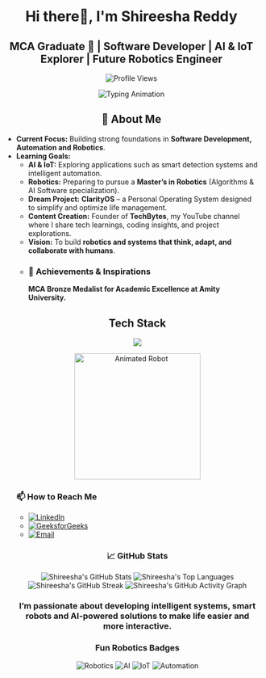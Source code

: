 <h1 align="center">Hi there👋, I'm Shireesha Reddy</h1>
<h2 align="center">MCA Graduate 🏅 | Software Developer | AI & IoT Explorer | Future Robotics Engineer</h2>

<p align="center">
    <img src="https://komarev.com/ghpvc/?username=shireesharedddy&style=flat-square&color=blue" alt="Profile Views"/>
</p>

<p align="center">
  <img src="https://readme-typing-svg.herokuapp.com?font=Fira+Code&size=20&pause=1000&color=0CF7A5&width=1300&lines=Software+Developer+%7C+Automation+Enthusiast+%7C+AI+%26+IoT+Explorer+%7C+Future+Robotics+Engineer+%7C+Lifelong+Learner&repeat=true" alt="Typing Animation" />
</p>

<h2 align="center">💬 About Me </h2>

<ul>
<li><strong>Current Focus:</strong> Building strong foundations in <b>Software Development, Automation and Robotics</b>.</li>
  
<li><strong>Learning Goals:</strong>
   <ul>
     <li><strong>AI & IoT:</strong> Exploring applications such as smart detection systems and intelligent automation.</li>
     <li><strong>Robotics:</strong> Preparing to pursue a <b>Master’s in Robotics</b> (Algorithms & AI Software specialization).</li>
     <li><strong>Dream Project:</strong> <b>ClarityOS</b> – a Personal Operating System designed to simplify and optimize life management.</li>
     <li><strong>Content Creation:</strong> Founder of <b>TechBytes</b>, my YouTube channel where I share tech learnings, coding insights, and project explorations.</li>
     <li><strong>Vision:</strong> To build <b>robotics and systems that think, adapt, and collaborate with humans</b>.</li>
     <li><h3>🏅 Achievements & Inspirations</h3><strong>MCA Bronze Medalist for Academic Excellence at Amity University.</strong></li>
   </ul> 


<h2 align="center">Tech Stack</h2>
<p align="center">
  <img src="https://skillicons.dev/icons?i=java,python,html,css,tailwind,javascript,react,nodejs,flask,mysql,hibernate,linux,docker,git,github,aws,opencv,arduino,raspberrypi" />
</p>
<p align="center">
  <img src="https://media.giphy.com/media/f3iwJFOVOwuy7K6FFw/giphy.gif" width="250px" alt="Animated Robot" />
</p>


<h3>📫 How to Reach Me</h3>
<ul>
    <li>
        <a href="https://www.linkedin.com/in/shireesha-reddy-/" target="_blank">
            <img alt="LinkedIn" src="https://img.shields.io/badge/LinkedIn-0077B5?style=flat-square&logo=linkedin&logoColor=white"/>
        </a>
    </li>
    <li>
        <a href="https://www.geeksforgeeks.org/user/shireeshareddy/" target="_blank">
            <img alt="GeeksforGeeks" src="https://img.shields.io/badge/GeeksforGeeks-5F9B5F?style=flat-square&logo=geeksforgeeks&logoColor=white"/>
        </a>
    </li>
    <li>
        <a href="mailto:shireeshareddymarepally@gmail.com">
            <img alt="Email" src="https://img.shields.io/badge/Email-D14836?style=flat-square&logo=gmail&logoColor=white"/>
        </a>
    </li>
</ul>


<h3  align="center">📈 GitHub Stats</h3>
<p align="center">
    <img src="https://github-readme-stats.vercel.app/api?username=shireesharedddy&show_icons=true&hide=prs,issues&theme=radical" alt="Shireesha's GitHub Stats"/>
    <img src="https://github-readme-stats.vercel.app/api/top-langs/?username=shireesharedddy&layout=compact&theme=radical" alt="Shireesha's Top Languages"/>
    <img src="https://github-readme-streak-stats.herokuapp.com/?user=shireesharedddy&theme=radical" alt="Shireesha's GitHub Streak"/>
    <img src="https://github-readme-activity-graph.vercel.app/graph?username=shireesharedddy&theme=react-dark" alt="Shireesha's GitHub Activity Graph"/>
</p>

<h3 align="center">I’m passionate about developing <b>intelligent systems, smart robots and AI-powered solutions</b> to make life easier and more interactive.</h3>

<h3 align="center">Fun Robotics Badges</h3>
<p align="center">
  <img src="https://img.shields.io/badge/Robotics-Futuristic-blue?style=flat-square" alt="Robotics"/> 
  <img src="https://img.shields.io/badge/AI-MachineLearning-green?style=flat-square" alt="AI"/>
  <img src="https://img.shields.io/badge/IoT-SmartDevices-orange?style=flat-square" alt="IoT"/>
  <img src="https://img.shields.io/badge/Automation-Workflow-purple?style=flat-square" alt="Automation"/>
</p>




